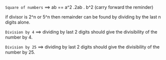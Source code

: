 `Square of numbers` ==> ab == a^2 .2ab . b^2 (carry forward the reminder)

if divisor is 2^n or 5^n then remainder can be found by dividing by the last n digits alone.

  ``Division by 4`` ==> dividing by last 2 digits should give the divisibility of the number by 4.

  ``Division by 25`` ==> dividing by last 2 digits should give the divisibility of the number by 25.

